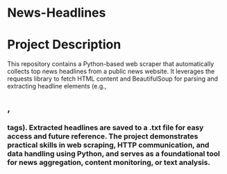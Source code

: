 # News-Headlines
# Project Description
This repository contains a Python-based web scraper that automatically collects top news headlines from a public news website. It leverages the requests library to fetch HTML content and BeautifulSoup for parsing and extracting headline elements (e.g., <h2>, <h3> tags). Extracted headlines are saved to a .txt file for easy access and future reference. The project demonstrates practical skills in web scraping, HTTP communication, and data handling using Python, and serves as a foundational tool for news aggregation, content monitoring, or text analysis.
